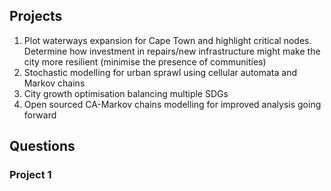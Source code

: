 ## Projects

1. Plot waterways expansion for Cape Town and highlight critical nodes. Determine how investment in repairs/new infrastructure might make the city more resilient (minimise the presence of communities)
2. Stochastic modelling for urban sprawl using cellular automata and Markov chains
3. City growth optimisation balancing multiple SDGs
4. Open sourced CA-Markov chains modelling for improved analysis going forward

## Questions

### Project 1

